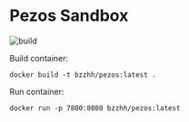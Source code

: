 # Pezos Sandbox

![build](https://github.com/bzzhh/pezos-sandbox/workflows/main/badge.svg)

Build container:

```
docker build -t bzzhh/pezos:latest .
```

Run container:

```
docker run -p 7800:8080 bzzhh/pezos:latest
```
